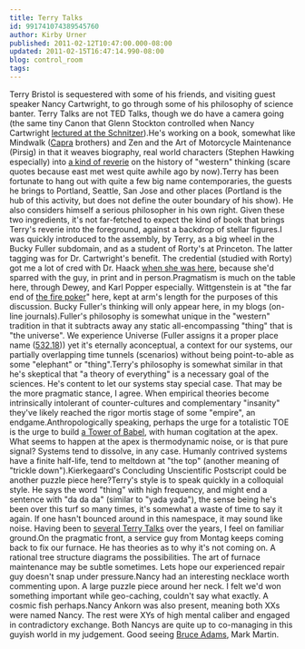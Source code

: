 ```yaml
---
title: Terry Talks
id: 991741074389545760
author: Kirby Urner
published: 2011-02-12T10:47:00.000-08:00
updated: 2011-02-15T16:47:14.990-08:00
blog: control_room
tags: 
---
```


[](http://www.flickr.com/photos/17157315@N00/5449574448/)Terry Bristol is sequestered with some of his friends, and visiting guest speaker Nancy Cartwright, to go through some of his philosophy of science banter.   Terry Talks are not TED Talks, though we do have a camera going (the same tiny Canon that Glenn Stockton controlled when Nancy Cartwright [lectured at the Schnitzer](http://worldgame.blogspot.com/2011/02/philosophy-of-science.html)).He's working on a book, somewhat like Mindwalk ([Capra](http://www.imdb.com/name/nm0003464/) brothers) and Zen and the Art of Motorcycle Maintenance (Pirsig) in that it weaves biography, real world characters (Stephen Hawking especially) into [a kind of reverie](http://coffeeshopsnet.blogspot.com/2010/04/smart-bar-lcds.html) on the history of "western" thinking (scare quotes because east met west quite awhile ago by now).Terry has been fortunate to hang out with quite a few big name contemporaries, the guests he brings to Portland, Seattle, San Jose and other places (Portland is the hub of this activity, but does not define the outer boundary of his show).  He also considers himself a serious philosopher in his own right.  Given these two ingredients, it's not far-fetched to expect the kind of book that brings Terry's reverie into the foreground, against a backdrop of stellar figures.I was quickly introduced to the assembly, by Terry, as a big wheel in the Bucky Fuller subdomain, and as a student of Rorty's at Princeton.  The latter tagging was for Dr. Cartwright's benefit.  The credential (studied with Rorty) got me a lot of cred with Dr. Haack [when she was here](http://worldgame.blogspot.com/2009/02/pauling-house-meeting.html), because she'd sparred with the guy, in print and in person.Pragmatism is much on the table here, through Dewey, and Karl Popper especially.  Wittgenstein is at "the far end of [the fire poker](http://mybizmo.blogspot.com/2006/03/wittgenstein-for-dummies.html)" here, kept at arm's length for the purposes of this discussion.  Bucky Fuller's thinking will only appear here, in my blogs (on-line journals).Fuller's philosophy is somewhat unique in the "western" tradition in that it subtracts away any static all-encompassing "thing" that is "the universe".  We experience Universe (Fuller assigns it a proper place name ([532.18](http://www.rwgrayprojects.com/synergetics/s05/p3100.html#532.18))) yet it's eternally aconceptual, a context for our systems, our partially overlapping time tunnels (scenarios) without being point-to-able as some "elephant" or "thing".Terry's philosophy is somewhat similar in that he's skeptical that "a theory of everything" is a necessary goal of the sciences.  He's content to let our systems stay special case.  That may be the more pragmatic stance, I agree.  When empirical theories become intrinsically intolerant of counter-cultures and complementary "insanity" they've likely reached the rigor mortis stage of some "empire", an endgame.Anthropologically speaking, perhaps the urge for a totalistic TOE is the urge to build [a Tower of Babel](http://mybizmo.blogspot.com/2006/11/about-secularism.html), with human cogitation at the apex.  What seems to happen at the apex is thermodynamic noise, or is that pure signal?  Systems tend to dissolve, in any case.  Humanly contrived systems have a finite half-life, tend to meltdown at "the top" (another meaning of "trickle down").Kierkegaard's Concluding Unscientific Postscript could be another puzzle piece here?Terry's style is to speak quickly in a colloquial style.  He says the word "thing" with high frequency, and might end a sentence with "da da da" (similar to "yada yada"), the sense being he's been over this turf so many times, it's somewhat a waste of time to say it again.  If one hasn't bounced around in this namespace, it may sound like noise.  Having been to [several Terry Talks](http://controlroom.blogspot.com/2005/12/design-science.html) over the years, I feel on familiar ground.On the pragmatic front, a service guy from Montag keeps coming back to fix our furnace.  He has theories as to why it's not coming on.  A rational tree structure diagrams the possibilities.  The art of furnace maintenance may be subtle sometimes.  Lets hope our experienced repair guy doesn't snap under pressure.Nancy had an interesting necklace worth commenting upon. A large puzzle piece around her neck.  I felt we'd won something important while geo-caching, couldn't say what exactly.  A cosmic fish perhaps.Nancy Ankorn was also present, meaning both XXs were named Nancy.  The rest were XYs of high mental caliber and engaged in contradictory exchange.  Both Nancys are quite up to co-managing in this guyish world in my judgement.  Good seeing [Bruce Adams](http://worldgame.blogspot.com/2006/02/bruce-adams-presents.html),  Mark Martin.